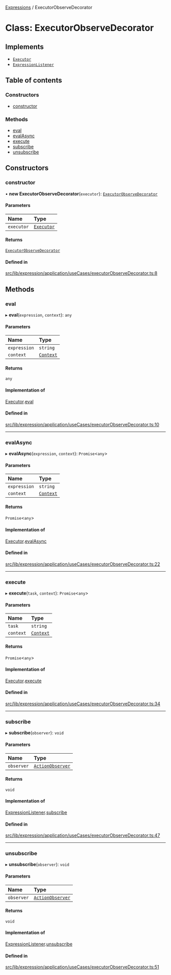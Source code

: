 [Expressions](../README.md) / ExecutorObserveDecorator

# Class: ExecutorObserveDecorator

## Implements

- [`Executor`](../interfaces/Executor.md)
- [`ExpressionListener`](../interfaces/ExpressionListener.md)

## Table of contents

### Constructors

- [constructor](ExecutorObserveDecorator.md#constructor)

### Methods

- [eval](ExecutorObserveDecorator.md#eval)
- [evalAsync](ExecutorObserveDecorator.md#evalasync)
- [execute](ExecutorObserveDecorator.md#execute)
- [subscribe](ExecutorObserveDecorator.md#subscribe)
- [unsubscribe](ExecutorObserveDecorator.md#unsubscribe)

## Constructors

### constructor

• **new ExecutorObserveDecorator**(`executor`): [`ExecutorObserveDecorator`](ExecutorObserveDecorator.md)

#### Parameters

| Name | Type |
| :------ | :------ |
| `executor` | [`Executor`](../interfaces/Executor.md) |

#### Returns

[`ExecutorObserveDecorator`](ExecutorObserveDecorator.md)

#### Defined in

[src/lib/expression/application/useCases/executorObserveDecorator.ts:8](https://github.com/data7expressions/3xpr/blob/820056652399b9d4be780d625cfa3ed69c7546d3/src/lib/expression/application/useCases/executorObserveDecorator.ts#L8)

## Methods

### eval

▸ **eval**(`expression`, `context`): `any`

#### Parameters

| Name | Type |
| :------ | :------ |
| `expression` | `string` |
| `context` | [`Context`](Context.md) |

#### Returns

`any`

#### Implementation of

[Executor](../interfaces/Executor.md).[eval](../interfaces/Executor.md#eval)

#### Defined in

[src/lib/expression/application/useCases/executorObserveDecorator.ts:10](https://github.com/data7expressions/3xpr/blob/820056652399b9d4be780d625cfa3ed69c7546d3/src/lib/expression/application/useCases/executorObserveDecorator.ts#L10)

___

### evalAsync

▸ **evalAsync**(`expression`, `context`): `Promise`\<`any`\>

#### Parameters

| Name | Type |
| :------ | :------ |
| `expression` | `string` |
| `context` | [`Context`](Context.md) |

#### Returns

`Promise`\<`any`\>

#### Implementation of

[Executor](../interfaces/Executor.md).[evalAsync](../interfaces/Executor.md#evalasync)

#### Defined in

[src/lib/expression/application/useCases/executorObserveDecorator.ts:22](https://github.com/data7expressions/3xpr/blob/820056652399b9d4be780d625cfa3ed69c7546d3/src/lib/expression/application/useCases/executorObserveDecorator.ts#L22)

___

### execute

▸ **execute**(`task`, `context`): `Promise`\<`any`\>

#### Parameters

| Name | Type |
| :------ | :------ |
| `task` | `string` |
| `context` | [`Context`](Context.md) |

#### Returns

`Promise`\<`any`\>

#### Implementation of

[Executor](../interfaces/Executor.md).[execute](../interfaces/Executor.md#execute)

#### Defined in

[src/lib/expression/application/useCases/executorObserveDecorator.ts:34](https://github.com/data7expressions/3xpr/blob/820056652399b9d4be780d625cfa3ed69c7546d3/src/lib/expression/application/useCases/executorObserveDecorator.ts#L34)

___

### subscribe

▸ **subscribe**(`observer`): `void`

#### Parameters

| Name | Type |
| :------ | :------ |
| `observer` | [`ActionObserver`](ActionObserver.md) |

#### Returns

`void`

#### Implementation of

[ExpressionListener](../interfaces/ExpressionListener.md).[subscribe](../interfaces/ExpressionListener.md#subscribe)

#### Defined in

[src/lib/expression/application/useCases/executorObserveDecorator.ts:47](https://github.com/data7expressions/3xpr/blob/820056652399b9d4be780d625cfa3ed69c7546d3/src/lib/expression/application/useCases/executorObserveDecorator.ts#L47)

___

### unsubscribe

▸ **unsubscribe**(`observer`): `void`

#### Parameters

| Name | Type |
| :------ | :------ |
| `observer` | [`ActionObserver`](ActionObserver.md) |

#### Returns

`void`

#### Implementation of

[ExpressionListener](../interfaces/ExpressionListener.md).[unsubscribe](../interfaces/ExpressionListener.md#unsubscribe)

#### Defined in

[src/lib/expression/application/useCases/executorObserveDecorator.ts:51](https://github.com/data7expressions/3xpr/blob/820056652399b9d4be780d625cfa3ed69c7546d3/src/lib/expression/application/useCases/executorObserveDecorator.ts#L51)
